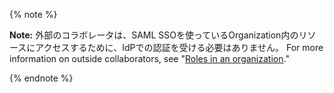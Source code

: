 {% note %}

**Note:** 外部のコラボレータは、SAML SSOを使っているOrganization内のリソースにアクセスするために、IdPでの認証を受ける必要はありません。 For more information on outside collaborators, see "[Roles in an organization](/organizations/managing-peoples-access-to-your-organization-with-roles/roles-in-an-organization#outside-collaborators)."

{% endnote %}
